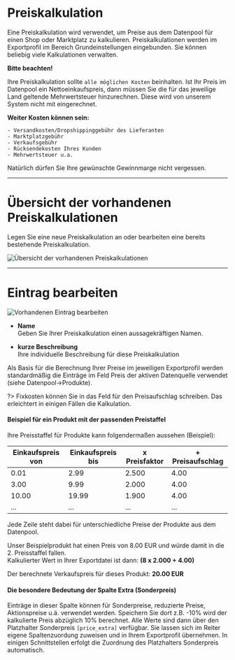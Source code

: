 # Preiskalkulation

Eine Preiskalkulation wird verwendet, um Preise aus dem Datenpool für einen Shop oder Marktplatz zu kalkulieren.
Preiskalkulationen werden im Exportprofil im Bereich Grundeinstellungen eingebunden. Sie können beliebig viele Kalkulationen verwalten.

**Bitte beachten!**

Ihre Preiskalkulation sollte `alle möglichen Kosten` beinhalten. Ist Ihr Preis im Datenpool ein Nettoeinkaufspreis,
dann müssen Sie die für das jeweilige Land geltende Mehrwertsteuer hinzurechnen. Diese wird von unserem System nicht mit eingerechnet.

**Weiter Kosten können sein:**

	- Versandkosten/Dropshippinggebühr des Lieferanten
	- Marktplatzgebühr
	- Verkaufsgebühr
	- Rücksendekosten Ihres Kunden
	- Mehrwertsteuer u.a.


Natürlich dürfen Sie Ihre gewünschte Gewinnmarge nicht vergessen.

***
# Übersicht der vorhandenen Preiskalkulationen

Legen Sie eine neue Preiskalkulation an oder bearbeiten eine bereits bestehende Preiskalkulation.

![Übersicht der vorhandenen Preiskalkulationen](https://data.csv4you.com/media/image/guide/export/export-preiskalkulation-uebersicht.png ':zoom :size=30%')

***
# Eintrag bearbeiten

![Vorhandenen Eintrag bearbeiten](https://data.csv4you.com/media/image/guide/export/export-preiskalkulation-bearbeiten.png ':zoom :size=30%')

- **Name**<br>
	Geben Sie Ihrer Preiskalkulation einen aussagekräftigen Namen.

- **kurze Beschreibung**<br>
	Ihre individuelle Beschreibung für diese Preiskalkulation

Als Basis für die Berechnung Ihrer Preise im jeweiligen Exportprofil werden standardmäßig die Einträge im Feld Preis der aktiven Datenquelle verwendet (siehe Datenpool->Produkte).

?> Fixkosten können Sie in das Feld für den Preisaufschlag schreiben. Das erleichtert in einigen Fällen die Kalkulation.


#### Beispiel für ein Produkt mit der passenden Preistaffel

Ihre Preisstaffel für Produkte kann folgendermaßen aussehen (Beispiel):

| Einkaufspreis von | Einkaufspreis bis | x Preisfaktor | + Preisaufschlag |
| --- | --- | --- | --- |
| 0.01 | 2.99 | 2.500 | 4.00 |
| 3.00 | 9.99 | 2.000 | 4.00 |
| 10.00 | 19.99 | 1.900 | 4.00 |
| ... | ... | ... | ... |

Jede Zeile steht dabei für unterschiedliche Preise der Produkte aus dem Datenpool.


Unser Beispielprodukt hat einen Preis von 8.00 EUR und würde damit in die 2. Preisstaffel fallen.<br>
Kalkulierter Wert in Ihrer Exportdatei ist dann: **(8 x 2.000 + 4.00)**

Der berechnete Verkaufspreis für dieses Produkt: **20.00 EUR**


#### Die besondere Bedeutung der Spalte Extra (Sonderpreis)

Einträge in dieser Spalte können für Sonderpreise, reduzierte Preise, Aktionspreise u.ä. verwendet werden. Speichern Sie dort z.B. -10% wird der kalkulierte Preis abzüglich 10% berechnet.
Alle Werte sind dann über den Platzhalter Sonderpreis `[price_extra]` verfügbar. Sie lassen sich im Reiter eigene Spaltenzuordung zuweisen und in Ihrem Exportprofil übernehmen.
In einigen Schnittstellen erfolgt die Zuordnung des Platzhalters Sonderpreis automatisch.
